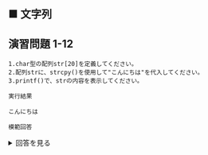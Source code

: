 ## ■ 文字列

## 演習問題 1-12

```
1.char型の配列str[20]を定義してください。
2.配列strに、strcpy()を使用して"こんにちは"を代入してください。
3.printf()で、strの内容を表示してください。
```

`実行結果`

```
こんにちは
```

`模範回答`
<details>
<summary>回答を見る</summary>

```c
#include <stdio.h>
#include <string.h>

main()
{
    char str[20];
    strcpy(str, "こんにちは");
    printf("%s\n", str);
}
```
</details>
